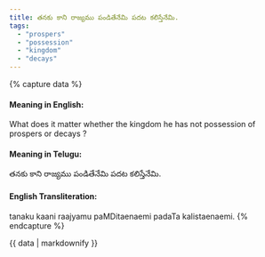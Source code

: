 ```yaml
---
title: తనకు కాని రాజ్యము పండితేనేమి పదట కలిస్తేనేమి.
tags:
  - "prospers"
  - "possession"
  - "kingdom"
  - "decays"
---
```


{% capture data %}
#### Meaning in English:
What does it matter whether the kingdom he has not possession of prospers or decays ?

#### Meaning in Telugu:
తనకు కాని రాజ్యము పండితేనేమి పదట కలిస్తేనేమి.

#### English Transliteration:
tanaku kaani raajyamu paMDitaenaemi padaTa kalistaenaemi.
{% endcapture %}

{{ data | markdownify }}

